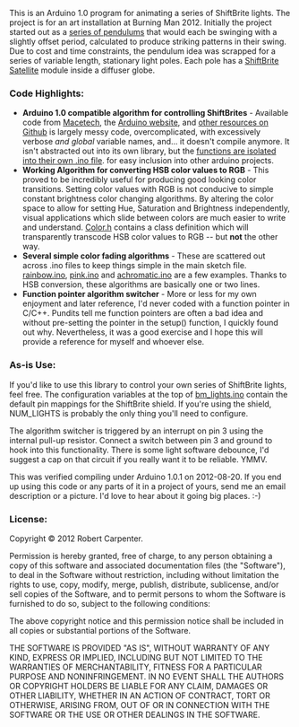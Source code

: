 This is an Arduino 1.0 program for animating a series of ShiftBrite lights.  The project is for an art installation at Burning Man 2012.  Initially the project started out as a [series of pendulums](http://robacarp.github.com/burning-man-pendulum) that would each be swinging with a slightly offset period, calculated to produce striking patterns in their swing.  Due to cost and time constraints, the pendulum idea was scrapped for a series of variable length, stationary light poles.   Each pole has a [ShiftBrite Satellite](http://macetech.com/store/index.php?main_page=product_info&products_id=16) module inside a diffuser globe. 

### Code Highlights:

  - **Arduino 1.0 compatible algorithm for controlling ShiftBrites** - Available code from [Macetech](http://docs.macetech.com/doku.php/shiftbrite#code_example), the [Arduino website](http://arduino.cc/playground/Main/ShiftBriteLib), and [other resources on Github](http://code.google.com/p/shiftbritehughesyarduino/) is largely messy code, overcomplicated, with excessively verbose *and global* variable names, and... it doesn't compile anymore.  It isn't abstracted out into its own library, but the [functions are isolated into their own .ino file](https://github.com/robacarp/bm_lights/blob/master/lights.ino). for easy inclusion into other arduino projects.
  - **Working Algorithm for converting HSB color values to RGB**  - This proved to be incredibly useful for producing good looking color transitions.  Setting color values with RGB is not conducive to simple constant brightness color changing algorithms. By altering the color space to allow for setting Hue, Saturation and Brightness independently, visual applications which slide between colors are much easier to write and understand.  [Color.h](https://github.com/robacarp/bm_lights/blob/master/color.h) contains a class definition which will transparently transcode HSB color values to RGB -- but **not** the other way. 
  - **Several simple color fading algorithms** - These are scattered out across .ino files to keep things simple in the main sketch file.  [rainbow.ino](https://github.com/robacarp/bm_lights/blob/master/rainbow.ino), [pink.ino](https://github.com/robacarp/bm_lights/blob/master/pink.ino) and [achromatic.ino](https://github.com/robacarp/bm_lights/blob/master/achromatic.ino) are a few examples.  Thanks to HSB conversion, these algorithms are basically one or two lines.
  - **Function pointer algorithm switcher** - More or less for my own enjoyment and later reference, I'd never coded with a function pointer in C/C++.  Pundits tell me function pointers are often a bad idea and without pre-setting the pointer in the setup() function, I quickly found out why.  Nevertheless, it was a good exercise and I hope this will provide a reference for myself and whoever else.


### As-is Use:

If you'd like to use this library to control your own series of ShiftBrite lights, feel free.  The configuration variables at the top of [bm_lights.ino](https://github.com/robacarp/bm_lights/blob/master/bm_lights.ino) contain the default pin mappings for the ShiftBrite shield.  If you're using the shield, NUM_LIGHTS is probably the only thing you'll need to configure.

The algorithm switcher is triggered by an interrupt on pin 3 using the internal pull-up resistor.  Connect a switch between pin 3 and ground to hook into this functionality.  There is some light software debounce, I'd suggest a cap on that circuit if you really want it to be reliable.  YMMV.

This was verified compiling under Arduino 1.0.1 on 2012-08-20.  If you end up using this code or any parts of it in a project of yours, send me an email description or a picture.  I'd love to hear about it going big places. :-)


### License:

Copyright &copy; 2012 Robert Carpenter.

Permission is hereby granted, free of charge, to any person obtaining a copy of this software and associated documentation files (the "Software"), to deal in the Software without restriction, including without limitation the rights to use, copy, modify, merge, publish, distribute, sublicense, and/or sell copies of the Software, and to permit persons to whom the Software is furnished to do so, subject to the following conditions:

The above copyright notice and this permission notice shall be included in all copies or substantial portions of the Software.

THE SOFTWARE IS PROVIDED "AS IS", WITHOUT WARRANTY OF ANY KIND, EXPRESS OR IMPLIED, INCLUDING BUT NOT LIMITED TO THE WARRANTIES OF MERCHANTABILITY, FITNESS FOR A PARTICULAR PURPOSE AND NONINFRINGEMENT. IN NO EVENT SHALL THE AUTHORS OR COPYRIGHT HOLDERS BE LIABLE FOR ANY CLAIM, DAMAGES OR OTHER LIABILITY, WHETHER IN AN ACTION OF CONTRACT, TORT OR OTHERWISE, ARISING FROM, OUT OF OR IN CONNECTION WITH THE SOFTWARE OR THE USE OR OTHER DEALINGS IN THE SOFTWARE.
